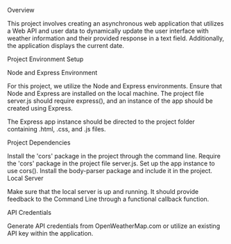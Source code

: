 Overview

This project involves creating an asynchronous web application that utilizes a Web API and user data to dynamically update the user interface with weather information and their provided response in a text field. Additionally, the application displays the current date.

Project Environment Setup

Node and Express Environment

For this project, we utilize the Node and Express environments. Ensure that Node and Express are installed on the local machine. The project file server.js should require express(), and an instance of the app should be created using Express.

The Express app instance should be directed to the project folder containing .html, .css, and .js files.

Project Dependencies

Install the 'cors' package in the project through the command line. Require the 'cors' package in the project file server.js. Set up the app instance to use cors(). Install the body-parser package and include it in the project. Local Server

Make sure that the local server is up and running. It should provide feedback to the Command Line through a functional callback function.

API Credentials

Generate API credentials from OpenWeatherMap.com or utilize an existing API key within the application.